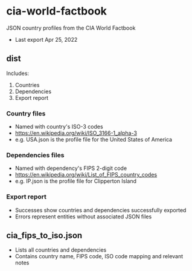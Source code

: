 # cia-world-factbook
JSON country profiles from the CIA World Factbook
* Last export Apr 25, 2022

## dist 
Includes:
1. Countries
2. Dependencies 
3. Export report

### Country files 
- Named with country's ISO-3 codes
- https://en.wikipedia.org/wiki/ISO_3166-1_alpha-3
- e.g. USA.json is the profile file for the United States of America


### Dependencies files 
- Named with dependency's FIPS 2-digit code
- https://en.wikipedia.org/wiki/List_of_FIPS_country_codes
- e.g. IP.json is the profile file for Clipperton Island

### Export report
- Successes show countries and dependencies successfully exported
- Errors represent entities without associated JSON files

## cia_fips_to_iso.json
- Lists all countries and dependencies
- Contains country name, FIPS code, ISO code mapping and relevant notes


